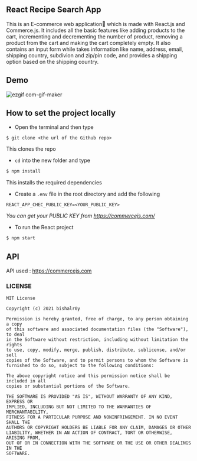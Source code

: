 <h2>React Recipe Search App</h2>
This is an E-commerce web application🛒 which is made with React.js and Commerce.js. It includes all the basic features like adding products to the cart, incrementing and decrementing the number of product, removing a product from the cart and making the cart completely empty. It also contains an input form while takes information like name, address, email, shipping country, subdivion and zip/pin code, and provides a shipping option based on the shipping country. 
<br>


<h2>Demo</h2>

![ezgif com-gif-maker](https://user-images.githubusercontent.com/56751927/121778692-a43e5680-cbb5-11eb-9b6d-32702aa252e1.gif)



<h2>How to set the project locally</h2>

* Open the terminal and then type 
 ```
 $ git clone <the url of the Github repo>
 ```
This clones the repo


* ``cd`` into the new folder and type
```sh
$ npm install
```
This installs the required dependencies


* Create a ```.env``` file in the root directory and add the following
```
REACT_APP_CHEC_PUBLIC_KEY=<YOUR_PUBLIC_KEY>

```
*You can get your PUBLIC KEY from https://commercejs.com/* 

    
* To run the React project 
 ```sh
 $ npm start
 ```
  

<h2>API</h2>

API used : https://commercejs.com



                          
### LICENSE 
```
MIT License

Copyright (c) 2021 bishalr0y

Permission is hereby granted, free of charge, to any person obtaining a copy
of this software and associated documentation files (the "Software"), to deal
in the Software without restriction, including without limitation the rights
to use, copy, modify, merge, publish, distribute, sublicense, and/or sell
copies of the Software, and to permit persons to whom the Software is
furnished to do so, subject to the following conditions:

The above copyright notice and this permission notice shall be included in all
copies or substantial portions of the Software.

THE SOFTWARE IS PROVIDED "AS IS", WITHOUT WARRANTY OF ANY KIND, EXPRESS OR
IMPLIED, INCLUDING BUT NOT LIMITED TO THE WARRANTIES OF MERCHANTABILITY,
FITNESS FOR A PARTICULAR PURPOSE AND NONINFRINGEMENT. IN NO EVENT SHALL THE
AUTHORS OR COPYRIGHT HOLDERS BE LIABLE FOR ANY CLAIM, DAMAGES OR OTHER
LIABILITY, WHETHER IN AN ACTION OF CONTRACT, TORT OR OTHERWISE, ARISING FROM,
OUT OF OR IN CONNECTION WITH THE SOFTWARE OR THE USE OR OTHER DEALINGS IN THE
SOFTWARE.
```

